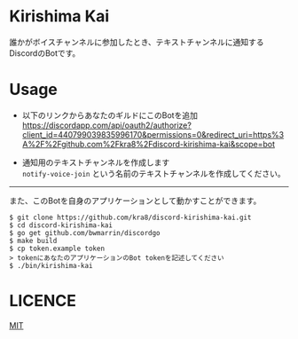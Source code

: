 # Kirishima Kai

誰かがボイスチャンネルに参加したとき、テキストチャンネルに通知するDiscordのBotです。 

# Usage
- 以下のリンクからあなたのギルドにこのBotを追加  
https://discordapp.com/api/oauth2/authorize?client_id=440799039835996170&permissions=0&redirect_uri=https%3A%2F%2Fgithub.com%2Fkra8%2Fdiscord-kirishima-kai&scope=bot

- 通知用のテキストチャンネルを作成します  
`notify-voice-join` という名前のテキストチャンネルを作成してください。

---
また、このBotを自身のアプリケーションとして動かすことができます。
```
$ git clone https://github.com/kra8/discord-kirishima-kai.git
$ cd discord-kirishima-kai
$ go get github.com/bwmarrin/discordgo
$ make build
$ cp token.example token
> tokenにあなたのアプリケーションのBot tokenを記述してください
$ ./bin/kirishima-kai
```

# LICENCE
[MIT](https://github.com/kra8/discord-kirishima-kai/blob/master/LICENCE)
